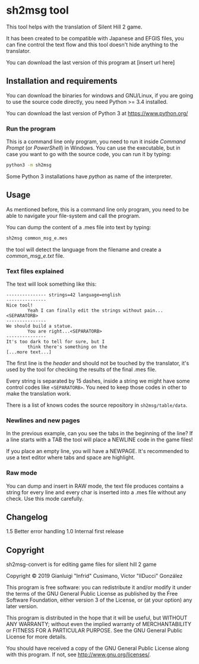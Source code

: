 # sh2msg tool

This tool helps with the translation of Silent Hill 2 game.

It has been created to be compatible with Japanese and EFGIS files, you
can fine control the text flow and this tool doesn't hide anything to
the translator.

You can download the last version of this program at [insert url here]

## Installation and requirements

You can download the binaries for windows and GNU/Linux, if you are
going to use the source code directly, you need Python >= 3.4
installed.

You can download the last version of Python 3 at https://www.python.org/

### Run the program

This is a command line only program, you need to run it inside
*Command Prompt* (or *PowerShell*) in Windows. You can use the
executable, but in case you want to go with the source code, you can
run it by typing:

```bash
python3 -m sh2msg
```

Some Python 3 installations have *python* as name of the interpreter.

## Usage

As mentioned before, this is a command line only program, you need to
be able to navigate your file-system and call the program.

You can dump the content of a .mes file into text by typing:

```bash
sh2msg common_msg_e.mes
```

the tool will detect the language from the filename and create a
*common_msg_e.txt* file.

### Text files explained

The text will look something like this:

```
--------------- strings=42 language=english
---------------
Nice tool!
        Yeah I can finally edit the strings without pain...<SEPARATORB>
---------------
We should build a statue.
        You are right...<SEPARATORB>
---------------
It's too dark to tell for sure, but I
        think there's something on the
[...more text...]
```

The first line is the *header* and should not be touched by the
translator, it's used by the tool for checking the results of the
final .mes file.

Every string is separated by 15 dashes, inside a string we might have
some control codes like `<SEPARATORB>`. You need to keep those codes
in other to make the translation work.

There is a list of knows codes the source repository in
`sh2msg/table/data`.

### Newlines and new pages

In the previous example, can you see the tabs in the beginning of the
line? If a line starts with a TAB the tool will place a NEWLINE code
in the game files!

If you place an empty line, you will have a NEWPAGE. It's recommended
to use a text editor where tabs and space are highlight.

### Raw mode

You can dump and insert in RAW mode, the text file produces contains a
string for every line and every char is inserted into a .mes file
without any check. Use this mode carefully.

## Changelog

1.5 Better error handling
1.0 Internal first release

## Copyright

sh2msg-convert is for editing game files for silent hill 2 game

Copyright © 2019 Gianluigi "Infrid" Cusimano, Víctor "IlDucci" González

This program is free software: you can redistribute it and/or modify
it under the terms of the GNU General Public License as published by
the Free Software Foundation, either version 3 of the License, or
(at your option) any later version.

This program is distributed in the hope that it will be useful,
but WITHOUT ANY WARRANTY; without even the implied warranty of
MERCHANTABILITY or FITNESS FOR A PARTICULAR PURPOSE.  See the
GNU General Public License for more details.

You should have received a copy of the GNU General Public License
along with this program.  If not, see <http://www.gnu.org/licenses/>.

